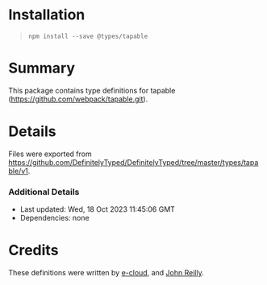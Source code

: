 # Installation
> `npm install --save @types/tapable`

# Summary
This package contains type definitions for tapable (https://github.com/webpack/tapable.git).

# Details
Files were exported from https://github.com/DefinitelyTyped/DefinitelyTyped/tree/master/types/tapable/v1.

### Additional Details
 * Last updated: Wed, 18 Oct 2023 11:45:06 GMT
 * Dependencies: none

# Credits
These definitions were written by [e-cloud](https://github.com/e-cloud), and [John Reilly](https://github.com/johnnyreilly).
